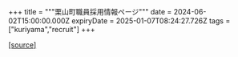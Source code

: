 +++
title = """栗山町職員採用情報ページ"""
date = 2024-06-02T15:00:00.000Z
expiryDate = 2025-01-07T08:24:27.726Z
tags = ["kuriyama","recruit"]
+++


[[source]](https://www.town.kuriyama.hokkaido.jp/site/saiyou/)
